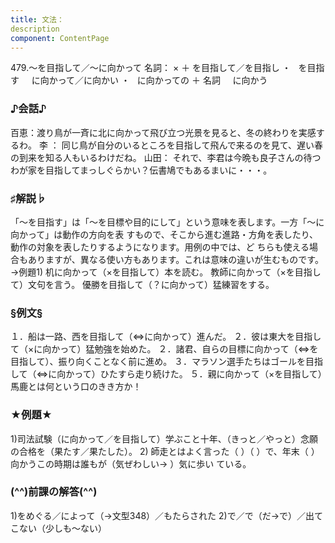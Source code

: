 ```yaml
---
title: 文法：
description
component: ContentPage
---
```



479.～を目指して／～に向かって
名詞： × ＋ を目指して／を目指し ・
  を目指す  
  に向かって／に向かい ・
  に向かっての ＋ 名詞  
  に向かう  
### ♪会話♪
百恵：渡り鳥が一斉に北に向かって飛び立つ光景を見ると、冬の終わりを実感するわ。
李 ： 同じ鳥が自分のいるところを目指して飛んで来るのを見て、遅い春の到来を知る人もいるわけだね。 山田： それで、李君は今晩も良子さんの待つわが家を目指してまっしぐらかい？伝書鳩でもあるまいに・・・。
### ♯解説♭
「～を目指す」は「～を目標や目的にして」という意味を表します。一方「～に向かって」は動作の方向を表 すもので、そこから進む進路・方角を表したり、動作の対象を表したりするようになります。用例の中では、ど ちらも使える場合もありますが、異なる使い方もあります。これは意味の違いが生むものです。→例題1)
机に向かって（×を目指して）本を読む。 教師に向かって（×を目指して）文句を言う。 優勝を目指して（？に向かって）猛練習をする。
### §例文§
１．船は一路、西を目指して（⇔に向かって）進んだ。
２．彼は東大を目指して（×に向かって）猛勉強を始めた。
２．諸君、自らの目標に向かって（⇔を目指して）、振り向くことなく前に進め。
３．マラソン選手たちはゴールを目指して（⇔に向かって）ひたすら走り続けた。
５．親に向かって（×を目指して）馬鹿とは何という口のきき方か！
### ★例題★
1)司法試験（に向かって／を目指して）学ぶこと十年、（きっと／やっと）念願の合格を（果たす／果たした）。
2) 師走とはよく言った（ ）（ ）で、年末（ ）向かうこの時期は誰もが（気ぜわしい→ ）気に歩い
ている。      
### (^^)前課の解答(^^)
1)をめぐる／によって（→文型348）／もたらされた
2)で／で（だ→で）／出てこない（少しも～ない）
